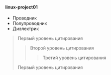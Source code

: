 #### linux-project01

* Проводник
* Полупроводник
* Диэлектрик

> Первый уровень цитирования
>> Второй уровень цитирования
>>> Третий уровень цитирования
>
>Первый уровень цитирования
